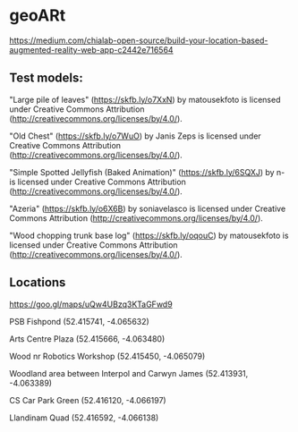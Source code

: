 # geoARt

https://medium.com/chialab-open-source/build-your-location-based-augmented-reality-web-app-c2442e716564

## Test models:

"Large pile of leaves" (https://skfb.ly/o7XxN) by matousekfoto is licensed under Creative Commons Attribution (http://creativecommons.org/licenses/by/4.0/).

"Old Chest" (https://skfb.ly/o7WuO) by Janis Zeps is licensed under Creative Commons Attribution (http://creativecommons.org/licenses/by/4.0/).

"Simple Spotted Jellyfish (Baked Animation)" (https://skfb.ly/6SQXJ) by n- is licensed under Creative Commons Attribution (http://creativecommons.org/licenses/by/4.0/).

"Azeria" (https://skfb.ly/o6X6B) by soniavelasco is licensed under Creative Commons Attribution (http://creativecommons.org/licenses/by/4.0/).

"Wood chopping trunk base log" (https://skfb.ly/oqouC) by matousekfoto is licensed under Creative Commons Attribution (http://creativecommons.org/licenses/by/4.0/).

## Locations

https://goo.gl/maps/uQw4UBzq3KTaGFwd9

PSB Fishpond
(52.415741, -4.065632)

Arts Centre Plaza
(52.415666, -4.063480)

Wood nr Robotics Workshop
(52.415450, -4.065079)

Woodland area between Interpol and Carwyn James
(52.413931, -4.063389)

CS Car Park Green
(52.416120, -4.066197)

Llandinam Quad
(52.416592, -4.066138)
